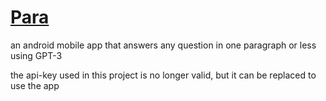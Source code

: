 # [Para](https://docs.google.com/presentation/d/1cFP01W_GVi3ZroX8GKrivVUAC7z0XRMCps8WOA8Pjrk/edit?usp=sharing)
an android mobile app that answers any question in one paragraph or less using GPT-3

the api-key used in this project is no longer valid, but it can be replaced to use the app
